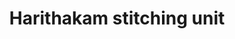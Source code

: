 ---
title: "Harithakam stitching unit"
url: /kollam/harithakam-stitching-unit/
shop: Schneiderei
---